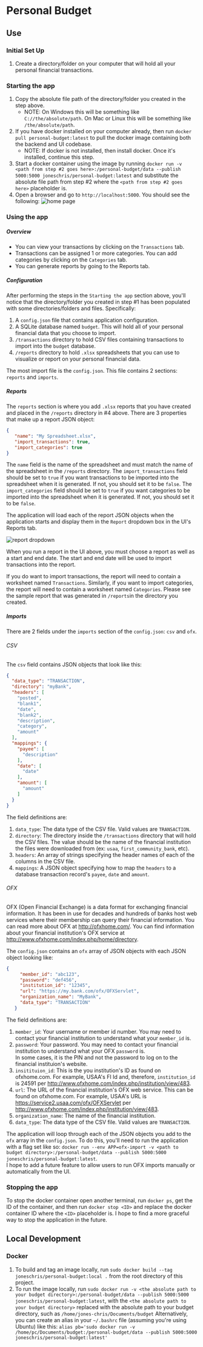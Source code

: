# Personal Budget

## Use

### Initial Set Up
1. Create a directory/folder on your computer that will hold all your personal financial transactions.

### Starting the app
1. Copy the absolute file path of the directory/folder you created in the step above.
   - NOTE:  On Windows this will be something like `C://the/absolute/path`.  On Mac or Linux this will be something like 
     `/the/absolute/path`.
2. If you have docker installed on your computer already, then run `docker pull personal-budget:latest` to pull the docker 
   image containing both the backend and UI codebase.  
   - NOTE:  If docker is not installed, then install docker.  Once it's installed, continue this step.
3. Start a docker container using the image by running `docker run -v <path from step #2 goes here>:/personal-budget/data --publish 5000:5000 joneschris/personal-budget:latest` 
   and substitute the absolute file path from step #2 where the `<path from step #2 goes here>` placeholder is.
4. Open a browser and go to `http://localhost:5000`.  You should see the following:
   ![home page](./readme_images/home.png)

### Using the app
##### Overview
- You can view your transactions by clicking on the `Transactions` tab.  
- Transactions can be assigned 1 or more categories.  You can add categories by clicking on the `Categories` tab.
- You can generate reports by going to the Reports tab.

##### Configuration
After performing the steps in the `Starting the app` section above, you'll notice that the directory/folder you created in
step #1 has been populated with some directories/folders and files.  Specifically:

1. A `config.json` file that contains application configuration.
2. A SQLite database named `budget`.  This will hold all of your personal financial data that you choose to import.
3. `/transactions` directory to hold CSV files containing transactions to import into the `budget` database.
4. `/reports` directory to hold `.xlsx` spreadsheets that you can use to visualize or report on your personal financial data.

The most import file is the `config.json`.  This file contains 2 sections:  `reports` and `imports`.  

##### Reports
The `reports` section is where you add `.xlsx` reports that you have created and placed in the `/reports` directory 
in #4 above.  There are 3 properties that make up a report JSON object:

```json
{
   "name": "My Spreadsheet.xlsx",
   "import_transactions": true,
   "import_categories": true
}
```

The `name` field is the name of the spreadsheet and must match the name of the spreadsheet in the `/reports` directory. 
The `import_transactions` field should be set to `true` if you want transactions to be imported into the spreadsheet when 
it is generated.  If not, you should set it to be `false`.  The `import_categories` field should be set to `true` if you want categories
to be imported into the spreadsheet when it is generated.  If not, you should set it to be `false`.

The application will load each of the report JSON objects when the application starts and display them in the `Report` 
dropdown box in the UI's Reports tab.  

![report dropdown](./readme_images/report_dropdown.png)

When you run a report in the UI above, you must choose a report as well as a start and end date.  The start and end date 
will be used to import transactions into the report.  

If you do want to import transactions, the report will need to contain a worksheet named `Transactions`.  Similarly,
if you want to import categories, the report will need to contain a worksheet named `Categories`.  Please see the sample
report that was generated in `/reports`in the directory you created.

##### Imports
There are 2 fields under the `imports` section of the `config.json`: `csv` and `ofx`.  

###### CSV
The `csv` field contains JSON objects that look like this:

```json
{
  "data_type": "TRANSACTION",
  "directory": "myBank",
  "headers": [
    "posted",
    "blank1",
    "date",
    "blank2",
    "description",
    "category",
    "amount"
  ],
  "mappings": {
    "payee": [
      "description"
    ],
    "date": [
      "date"
    ],
    "amount": [
      "amount"
    ]
  }
}
```

The field definitions are:

1. `data_type`: The data type of the CSV file.  Valid values are `TRANSACTION`.
2. `directory`: The directory inside the `/transactions` directory that will hold the CSV files.  The value should be the
   name of the financial institution the files were downloaded from (ex:  `usaa`, `first_community_bank`, etc).
3. `headers`: An array of strings specifying the header names of each of the columns in the CSV file.
4. `mappings`: A JSON object specifying how to map the `headers` to a database transaction record's `payee`, `date` and `amount`.

###### OFX
OFX (Open Financial Exchange) is a data format for exchanging financial information.  It has been in use for decades and 
hundreds of banks host web services where their membership can query their financial information.  You can read more about
OFX at http://ofxhome.com/.  You can find information about your financial institution's OFX service at http://www.ofxhome.com/index.php/home/directory.

The `config.json` contains an `ofx` array of JSON objects with each JSON object looking like:

```json
{
     "member_id": "abc123",
     "password": "def456",
     "institution_id": "12345",
     "url": "https://my.bank.com/ofx/OFXServlet",
     "organization_name": "MyBank",
     "data_type": "TRANSACTION"
   }
```

The field definitions are:

1. `member_id`: Your username or member id number.  You may need to contact your financial institution to understand what your
   `member_id` is.
2. `password`: Your password.  You may need to contact your financial institution to understand what your OFX `password` is.  
   In some cases, it is the PIN and not the password to log on to the financial instituion's website.
3. `insitituion_id`: This is the you institution's ID as found on ofxhome.com.  For example, USAA's FI Id and, therefore, 
   `institution_id` is 24591 per http://www.ofxhome.com/index.php/institution/view/483.
4. `url`: The URL of the financial institution's OFX web service.  This can be found on ofxhome.com.  For example, USAA's 
   URL is https://service2.usaa.com/ofx/OFXServlet per http://www.ofxhome.com/index.php/institution/view/483.
5. `organization_name`: The name of the financial institution.
6. `data_type`: The data type of the CSV file.  Valid values are `TRANSACTION`.

The application will loop through each of the JSON objects you add to the `ofx` array in the `config.json`.  To do this, 
you'll need to run the application with a flag set like so: 
`docker run --env APP=ofx-import -v <path to budget directory>:/personal-budget/data --publish 5000:5000 joneschris/personal-budget:latest`.  
I hope to add a future feature to allow users to run OFX imports manually or automatically from the UI. 

### Stopping the app
To stop the docker container open another terminal, run `docker ps`, get the ID of the container, and then run `docker stop <ID>`
and replace the docker container ID where the `<ID>` placeholder is.  I hope to find a more graceful way to stop the application 
in the future.
   
## Local Development

### Docker

1) To build and tag an image locally, run `sudo docker build --tag joneschris/personal-budget:local .` from the root directory 
of this project.
2) To run the image locally, run `sudo docker run -v <the absolute path to your budget directory>:/personal-budget/data --publish 5000:5000 joneschris/personal-budget:latest`, 
with the `<the absolute path to your budget directory>` replaced with the absolute path to your budget directory, such as
`/home/jones-chris/Documents/budget`
Alternatively, you can create an alias in your `~/.bashrc` file (assuming you're using Ubuntu) like this:
`alias pb='sudo docker run -v /home/pc/Documents/budget:/personal-budget/data --publish 5000:5000 joneschris/personal-budget:latest'
`